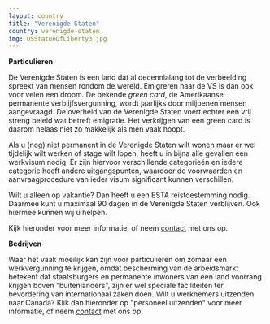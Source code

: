 ```yaml
---
layout: country
title: "Verenigde Staten"
country: verenigde-staten
img: USStatueOfLiberty3.jpg
---
```


<p><strong>Particulieren</strong><br/>

De Verenigde Staten is een land dat al decennialang tot de verbeelding spreekt van mensen rondom de wereld. Emigreren naar de VS is dan ook voor velen een droom. De bekende <i>green card</i>, de Amerikaanse permanente verblijfsvergunning, wordt jaarlijks door miljoenen mensen aangevraagd. De overheid van de Verenigde Staten voert echter een vrij streng beleid wat betreft emigratie. Het verkrijgen van een green card is daarom helaas niet zo makkelijk als men vaak hoopt.
</p>

<p>Als u (nog) niet permanent in de Verenigde Staten wilt wonen maar er wel tijdelijk wilt werken of stage wilt lopen, heeft u in bijna alle gevallen een werkvisum nodig. Er zijn hiervoor verschillende categorieën en iedere categorie heeft andere uitgangspunten, waardoor de voorwaarden en aanvraagprocedure van ieder visum significant kunnen verschillen.
</p>

<p>Wilt u alleen op vakantie? Dan heeft u een ESTA reistoestemming nodig. Daarmee kunt u maximaal 90 dagen in de Verenigde Staten verblijven. Ook hiermee kunnen wij u helpen.
</p>

<p>Kijk hieronder voor meer informatie, of neem <a href="{{ site.baseurl }}/contact">contact</a> met ons op.<p/>

<p><strong>Bedrijven</strong><br/>

Waar het vaak moeilijk kan zijn voor particulieren om zomaar een werkvergunning te krijgen, omdat bescherming van de arbeidsmarkt betekent dat staatsburgers en permanente inwoners van een land voorrang krijgen boven "buitenlanders", zijn er wel speciale faciliteiten ter bevordering van internationaal zaken doen. Wilt u werknemers uitzenden naar Canada? Klik dan hieronder op "personeel uitzenden" voor meer informatie, of neem <a href="{{ site.baseurl }}/contact">contact</a> met ons op.</p>
